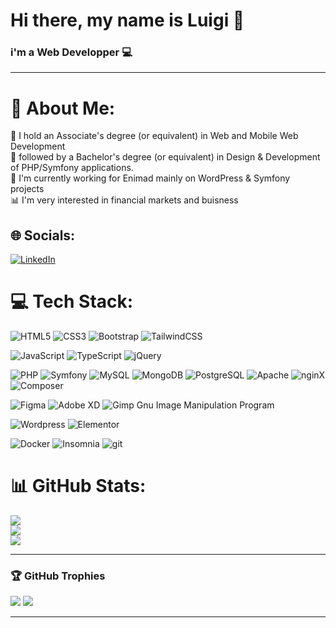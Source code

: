 # Hi there, my name is Luigi 👋
### i'm a Web Developper 💻

---

# 💫 About Me:
📜 I hold an Associate's degree (or equivalent) in Web and Mobile Web Development
<br>📜 followed by a Bachelor's degree (or equivalent) in Design & Development of PHP/Symfony applications.
<br>💼 I'm currently working for Enimad mainly on WordPress & Symfony projects
<br>📊 I'm very interested in financial markets and buisness


## 🌐 Socials:
[![LinkedIn](https://img.shields.io/badge/LinkedIn-%230077B5.svg?logo=linkedin&logoColor=white)](https://linkedin.com/in/luigi-gdm) 

# 💻 Tech Stack:
![HTML5](https://img.shields.io/badge/HTML5-%23E34F26.svg?style=for-the-badge&logo=html5&logoColor=white) ![CSS3](https://img.shields.io/badge/CSS3-%231572B6.svg?style=for-the-badge&logo=css3&logoColor=white) ![Bootstrap](https://img.shields.io/badge/Bootstrap-%23563D7C.svg?style=for-the-badge&logo=bootstrap&logoColor=white) ![TailwindCSS](https://img.shields.io/badge/TailwindCSS-%2338B2AC.svg?style=for-the-badge&logo=tailwind-css&logoColor=white) 

![JavaScript](https://img.shields.io/badge/JavaScript-%23323330.svg?style=for-the-badge&logo=javascript&logoColor=%23F7DF1E) ![TypeScript](https://img.shields.io/badge/TypeScript-%23007ACC.svg?style=for-the-badge&logo=typescript&logoColor=white) ![jQuery](https://img.shields.io/badge/jQuery-%230769AD.svg?style=for-the-badge&logo=jquery&logoColor=white)

![PHP](https://img.shields.io/badge/PHP-%23777BB4.svg?style=for-the-badge&logo=php&logoColor=white) ![Symfony](https://img.shields.io/badge/Symfony-%23000000.svg?style=for-the-badge&logo=symfony&logoColor=white) ![MySQL](https://img.shields.io/badge/MySQL-%2300f.svg?style=for-the-badge&logo=mysql&logoColor=white) ![MongoDB](https://img.shields.io/badge/MongoDB-4EA94B?style=for-the-badge&logo=mongodb&logoColor=white) ![PostgreSQL](https://img.shields.io/badge/PostgreSQL-316192?style=for-the-badge&logo=postgresql&logoColor=white) ![Apache](https://img.shields.io/badge/Apache-%23D42029.svg?style=for-the-badge&logo=apache&logoColor=white) ![nginX](https://img.shields.io/badge/Nginx-009639?style=for-the-badge&logo=nginx&logoColor=white) ![Composer](https://img.shields.io/badge/Composer-000000?style=for-the-badge&logo=composer&logoColor=white)

![Figma](https://img.shields.io/badge/Figma-%23F24E1E.svg?style=for-the-badge&logo=figma&logoColor=white) ![Adobe XD](https://img.shields.io/badge/Adobe%20XD-470137?style=for-the-badge&logo=Adobe%20XD&logoColor=#FF61F6) ![Gimp Gnu Image Manipulation Program](https://img.shields.io/badge/GiMP-657D8B?style=for-the-badge&logo=gimp&logoColor=FFFFFF) 

![Wordpress](https://img.shields.io/badge/Wordpress-00749c?style=for-the-badge&logo=wordpress&logoColor=white) ![Elementor](https://img.shields.io/badge/Elementor-92003B?style=for-the-badge&logo=elementor&logoColor=white)

![Docker](https://img.shields.io/badge/Docker-%230db7ed.svg?style=for-the-badge&logo=docker&logoColor=white) ![Insomnia](https://img.shields.io/badge/Insomnia-black?style=for-the-badge&logo=insomnia&logoColor=5849BE) ![git](https://img.shields.io/badge/git-f1502f?style=for-the-badge&logo=git&logoColor=white) 

# 📊 GitHub Stats:
![](https://github-readme-stats.vercel.app/api?username=LuigiG34&theme=dark&hide_border=false&include_all_commits=true&count_private=true)<br/>
![](https://streak-stats.demolab.com?user=LuigiG34&theme=dark&hide_border=false)<br/>
![](https://github-readme-stats.vercel.app/api/top-langs/?username=LuigiG34&theme=dark&hide_border=false&include_all_commits=true&count_private=true&layout=compact)

---

### 🏆 GitHub Trophies
![](https://github-profile-trophy.vercel.app/?username=LuigiG34&theme=radical&no-frame=true&no-bg=false&margin-w=4&title=Commits,Issues,Experience,Repositories,PullRequest) ![](https://hacked-github-stat-trophies-master.vercel.app/?username=LuigiG34&theme=radical&no-frame=true&no-bg=false&margin-w=4&title=MultiLanguage)


---
